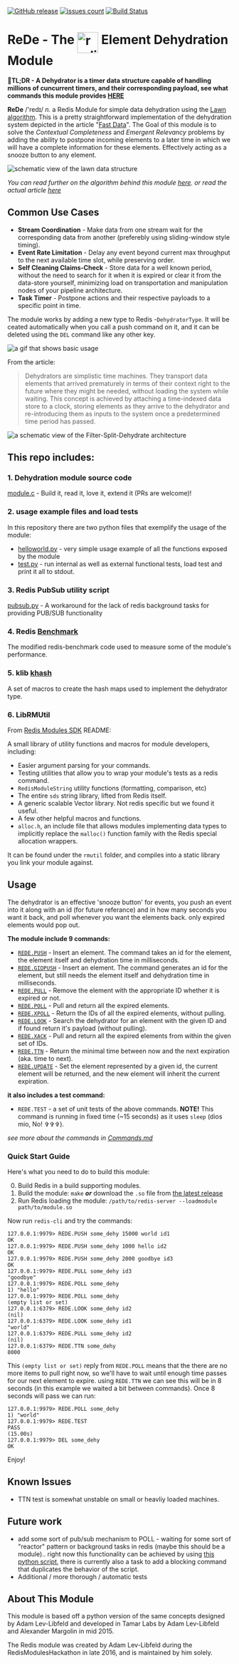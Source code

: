 [![GitHub release](https://img.shields.io/github/v/release/TamarLabs/rede?style=flat-square)](https://github.com/TamarLabs/ReDe/releases/latest)
[![issues count](https://img.shields.io/github/issues/tamarlabs/rede.svg?style=flat-square)](https://github.com/TamarLabs/ReDe/issues)
[![Build Status](https://img.shields.io/travis/TamarLabs/ReDe/master.svg?style=flat-square)](https://travis-ci.org/TamarLabs/ReDe)
<h1>  ReDe - The <img src="https://upload.wikimedia.org/wikipedia/en/6/6b/Redis_Logo.svg" alt="redis" height="47" align="top"/> Element Dehydration Module</h1>

:rocket:**TL;DR - A Dehydrator is a timer data structure capable of handling millions of cuncurrent timers, and their corresponding payload, see what commands this module provides [HERE](docs/Commands.md)**

**ReDe** /'redɪ/ *n.* a Redis Module for simple data dehydration using the [Lawn algorithm](https://arxiv.org/abs/1906.10860). This is a pretty straightforward implementation of the dehydration system depicted in the article "[Fast Data](https://goo.gl/DDFFPO)". The Goal of this module is to solve the *Contextual Completeness* and *Emergent Relevancy* problems by adding the ability to postpone incoming elements to a later time in which we will have a complete information for these elements. Effectively acting as a snooze button to any element.

![schematic view of the lawn data structure](img/lawn.png)

*You can read further on the algorithm behind this module [here](docs/Algorithm.md). or read the actual article [here](https://arxiv.org/abs/1906.10860)*

## Common Use Cases

* **Stream Coordination** -  Make data from one stream wait for the corresponding data from another (preferebly using sliding-window style timing).
* **Event Rate Limitation** - Delay any event beyond current max throughput to the next available time slot, while preserving order.
* **Self Cleaning Claims-Check** - Store data for a well known period, without the need to search for it when it is expired or clear it from the data-store yourself, minimizing load on transportation and manipulation nodes of your pipeline architecture.
* **Task Timer** - Postpone actions and their respective payloads to a specific point in time.

The module works by adding a new type to Redis -`DehydratorType`. It will be ceated automatically when you call a push command on it, and it can be deleted using the `DEL` command like any other key.

![a gif that shows basic usage](img/redehy-basics.gif)

From the article:
> Dehydrators are simplistic time machines. They transport data elements that arrived prematurely in terms of their context right to the future where they might be needed, without loading the system while waiting. This concept is achieved by attaching a time-indexed data store to a clock, storing elements as they arrive to the dehydrator and re-introducing them as inputs to the system once a predetermined time period has passed.

![a schematic view of the Filter-Split-Dehydrate architecture](img/FSD-scheme.png)


## This repo includes:

### 1. Dehydration module source code

[module.c](src/module.c) - Build it, read it, love it, extend it (PRs are welcome)!

### 2. usage example files and load tests

In this repository there are two python files that exemplify the usage of the module:
* [helloworld.py](tests/helloworld.py) - very simple usage example of all the functions exposed by the module
* [test.py](tests/test.py) - run internal as well as external functional tests, load test and print it all to stdout.

### 3. Redis PubSub utility script

[pubsub.py](src/pubsub.py) - A workaround for the lack of redis background tasks for providing PUB/SUB functionality


### 4. Redis [Benchmark](src/redis-benchmark.c)

The modified redis-benchmark code used to measure some of the module's performance.

### 5. klib [khash](src/khash.h)

A set of macros to create the hash maps used to implement the dehydrator type.

### 6. LibRMUtil

From [Redis Modules SDK](https://github.com/RedisLabs/RedisModulesSDK) README:

A small library of utility functions and macros for module developers, including:

* Easier argument parsing for your commands.
* Testing utilities that allow you to wrap your module's tests as a redis command.
* `RedisModuleString` utility functions (formatting, comparison, etc)
* The entire `sds` string library, lifted from Redis itself.
* A generic scalable Vector library. Not redis specific but we found it useful.
* A few other helpful macros and functions.
* `alloc.h`, an include file that allows modules implementing data types to implicitly replace the `malloc()` function family with the Redis special allocation wrappers.

It can be found under the `rmutil` folder, and compiles into a static library you link your module against.

## Usage

The dehydrator is an effective 'snooze button' for events, you push an event into it along with an id (for future referance) and in how many seconds you want it back, and poll whenever you want the elements back. only expired elements would pop out.

**The module include 9 commands:**

* [`REDE.PUSH`](docs/Commands.md/#push) - Insert an element. The command takes an id for the element, the element itself and dehydration time in milliseconds.
* [`REDE.GIDPUSH`](docs/Commands.md/#gidpush) - Insert an element. The command generates an id for the element, but still needs the element itself and dehydration time in milliseconds.
* [`REDE.PULL`](docs/Commands.md/#pull) - Remove the element with the appropriate ID whether it is expired or not.
* [`REDE.POLL`](docs/Commands.md/#poll) - Pull and return all the expired elements.
* [`REDE.XPOLL`](docs/Commands.md/#xpoll) - Return the IDs of all the expired elements, without pulling.
* [`REDE.LOOK`](docs/Commands.md/#look) - Search the dehydrator for an element with the given ID and if found return it's payload (without pulling).
* [`REDE.XACK`](docs/Commands.md/#xack) - Pull and return all the expired elements from within the given set of IDs.
* [`REDE.TTN`](docs/Commands.md/#ttn) - Return the minimal time between now and the next expiration (aka. time to next).
* [`REDE.UPDATE`](docs/Commands.md/#update) - Set the element represented by a given id, the current element will be returned, and the new element will inherit the current expiration.

**it also includes a test command:**
* `REDE.TEST`  - a set of unit tests of the above commands. **NOTE!** This command is running in fixed time (~15 seconds) as it uses `sleep` (dios mio, No! &#x271e;&#x271e;&#x271e;).

*see more about the commands in [Commands.md](docs/Commands.md)*

### Quick Start Guide

Here's what you need to do to build this module:

0. Build Redis in a build supporting modules.
1. Build the module: `make` ***or*** download the `.so` file from [the latest release](https://github.com/TamarLabs/ReDe/releases/latest)
3. Run Redis loading the module: `/path/to/redis-server --loadmodule path/to/module.so`

Now run `redis-cli` and try the commands:

```
127.0.0.1:9979> REDE.PUSH some_dehy 15000 world id1
OK
127.0.0.1:9979> REDE.PUSH some_dehy 1000 hello id2
OK
127.0.0.1:9979> REDE.PUSH some_dehy 2000 goodbye id3
OK
127.0.0.1:9979> REDE.PULL some_dehy id3
"goodbye"
127.0.0.1:9979> REDE.POLL some_dehy
1) "hello"
127.0.0.1:9979> REDE.POLL some_dehy
(empty list or set)
127.0.0.1:6379> REDE.LOOK some_dehy id2
(nil)
127.0.0.1:6379> REDE.LOOK some_dehy id1
"world"
127.0.0.1:6379> REDE.PULL some_dehy id2
(nil)
127.0.0.1:6379> REDE.TTN some_dehy
8000
```

This `(empty list or set)` reply from `REDE.POLL` means that the there are no more items to pull right now, so we'll have to wait until enough time passes for our next element to expire. using `REDE.TTN` we can see this will be in 8 seconds (in this example we waited a bit between commands). Once 8 seconds will pass we can run:

```
127.0.0.1:9979> REDE.POLL some_dehy
1) "world"
127.0.0.1:9979> REDE.TEST
PASS
(15.00s)
127.0.0.1:9979> DEL some_dehy
OK
```

Enjoy!

## Known Issues

* TTN test is somewhat unstable on small or heavliy loaded machines.

## Future work

* add some sort of pub/sub mechanism to POLL - waiting for some sort of "reactor" pattern or background tasks in redis (maybe this should be a module).. right now this functionality can be achieved by using [this python script](src/pubsub.py), there is currently also a task to add a blocking command that duplicates the behavior of the script.
* Additional / more thorough / automatic tests

## About This Module

This module is based off a python version of the same concepts designed by Adam Lev-Libfeld and developed in Tamar Labs by Adam Lev-Libfeld and Alexander Margolin in mid 2015.

The Redis module was created by Adam Lev-Libfeld during the RedisModulesHackathon in late 2016, and is maintained by him solely.
